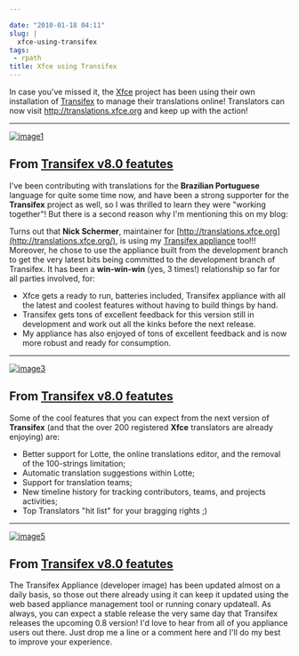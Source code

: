 ```yaml
---

date: "2010-01-18 04:11"
slug: |
  xfce-using-transifex
tags:
 - rpath
title: Xfce using Transifex
---
```


In case you've missed it, the [Xfce](http://www.xfce.org) project has
been using their own installation of
[Transifex](http://www.transifex.org) to manage their translations
online! Translators can now visit <http://translations.xfce.org> and
keep up with the action!

  ---------------------------------------------------------------------------------------------------------------------------------------------------------------------------------------
  [![image1](http://lh6.ggpht.com/_9QQeITShNa0/S1OjE7AjH6I/AAAAAAABHrY/kzmyuq6WxMo/s400/Screenshot.png)](http://picasaweb.google.com/lh/photo/XVmqpnc438aejtIjt5L8fw?feat=embedwebsite)

  From [Transifex v8.0 featutes](http://picasaweb.google.com/og.maciel/TransifexV80Featutes?feat=embedwebsite)
  ---------------------------------------------------------------------------------------------------------------------------------------------------------------------------------------

I've been contributing with translations for the **Brazilian
Portuguese** language for quite some time now, and have been a strong
supporter for the **Transifex** project as well, so I was thrilled to
learn they were "working together"! But there is a second reason why I'm
mentioning this on my blog:

Turns out that **Nick Schermer**, maintainer for
[http://translations.xfce.org](http://translations.xfce.org/), is using
my [Transifex
appliance](https://www.rpath.org/ui/#/appliances?id=https://www.rpath.org/api/products/transifex)
too!!! Moreover, he chose to use the appliance built from the
development branch to get the very latest bits being committed to the
development branch of Transifex. It has been a **win-win-win** (yes, 3
times!) relationship so far for all parties involved, for:

-   Xfce gets a ready to run, batteries included, Transifex appliance
    with all the latest and coolest features without having to build
    things by hand.
-   Transifex gets tons of excellent feedback for this version still in
    development and work out all the kinks before the next release.
-   My appliance has also enjoyed of tons of excellent feedback and is
    now more robust and ready for consumption.

  -----------------------------------------------------------------------------------------------------------------------------------------------------------------------------------------------------
  [![image3](http://lh3.ggpht.com/_9QQeITShNa0/S0Tx08UPAAI/AAAAAAAAp5E/x5PxgnOJy_w/s400/transifex_public_profile.jpg)](http://picasaweb.google.com/lh/photo/wkLG6TQjbn3LDg4KZvX2cw?feat=embedwebsite)

  From [Transifex v8.0 featutes](http://picasaweb.google.com/og.maciel/TransifexV80Featutes?feat=embedwebsite)
  -----------------------------------------------------------------------------------------------------------------------------------------------------------------------------------------------------

Some of the cool features that you can expect from the next version of
**Transifex** (and that the over 200 registered **Xfce** translators are
already enjoying) are:

-   Better support for Lotte, the online translations editor, and the
    removal of the 100-strings limitation;
-   Automatic translation suggestions within Lotte;
-   Support for translation teams;
-   New timeline history for tracking contributors, teams, and projects
    activities;
-   Top Translators "hit list" for your bragging rights ;)

  -----------------------------------------------------------------------------------------------------------------------------------------------------------------------------------------------
  [![image5](http://lh3.ggpht.com/_9QQeITShNa0/S0Tx1YoJkfI/AAAAAAAAAm8/jeiyp7YDciw/s400/transifex_timeline.jpg)](http://picasaweb.google.com/lh/photo/cVMGPYIuIdf96ZHSc1YFvA?feat=embedwebsite)

  From [Transifex v8.0 featutes](http://picasaweb.google.com/og.maciel/TransifexV80Featutes?feat=embedwebsite)
  -----------------------------------------------------------------------------------------------------------------------------------------------------------------------------------------------

The Transifex Appliance (developer image) has been updated almost on a
daily basis, so those out there already using it can keep it updated
using the web based appliance management tool or running conary
updateall. As always, you can expect a stable release the very same day
that Transifex releases the upcoming 0.8 version! I'd love to hear from
all of you appliance users out there. Just drop me a line or a comment
here and I'll do my best to improve your experience.
